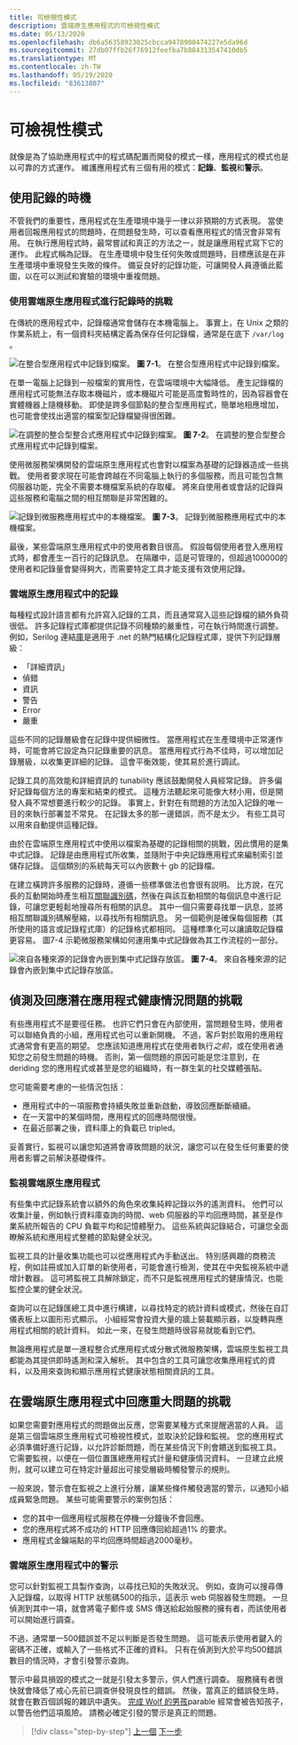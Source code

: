 ```yaml
---
title: 可檢視性模式
description: 雲端原生應用程式的可檢視性模式
ms.date: 05/13/2020
ms.openlocfilehash: db6a56358923025cbcca9478908474227e5da96d
ms.sourcegitcommit: 27db07ffb26f76912feefba7b884313547410db5
ms.translationtype: MT
ms.contentlocale: zh-TW
ms.lasthandoff: 05/19/2020
ms.locfileid: "83613807"
---
```

# <a name="observability-patterns"></a>可檢視性模式

就像是為了協助應用程式中的程式碼配置而開發的模式一樣，應用程式的模式也是以可靠的方式運作。 維護應用程式有三個有用的模式：**記錄**、**監視**和**警示**。

## <a name="when-to-use-logging"></a>使用記錄的時機

不管我們的重要性，應用程式在生產環境中幾乎一律以非預期的方式表現。 當使用者回報應用程式的問題時，在問題發生時，可以查看應用程式的情況會非常有用。 在執行應用程式時，最常嘗試和真正的方法之一，就是讓應用程式寫下它的運作。 此程式稱為記錄。 在生產環境中發生任何失敗或問題時，目標應該是在非生產環境中重現發生失敗的條件。 備妥良好的記錄功能，可讓開發人員遵循此藍圖，以在可以測試和實驗的環境中重複問題。

### <a name="challenges-when-logging-with-cloud-native-applications"></a>使用雲端原生應用程式進行記錄時的挑戰

在傳統的應用程式中，記錄檔通常會儲存在本機電腦上。 事實上，在 Unix 之類的作業系統上，有一個資料夾結構定義為保存任何記錄檔，通常是在底下 `/var/log` 。

![在整合型應用程式中記錄到檔案。 ](./media/single-monolith-logging.png)
**圖 7-1**。 在整合型應用程式中記錄到檔案。

在單一電腦上記錄到一般檔案的實用性，在雲端環境中大幅降低。 產生記錄檔的應用程式可能無法存取本機磁片，或本機磁片可能是高度暫時性的，因為容器會在實體機器上隨機移動。 即使是跨多個節點的整合型應用程式，簡單地相應增加，也可能會使找出適當的檔案型記錄檔變得很困難。

![在調整的整合型整合式應用程式中記錄到檔案。 ](./media/multiple-node-monolith-logging.png)
**圖 7-2**。 在調整的整合型整合式應用程式中記錄到檔案。

使用微服務架構開發的雲端原生應用程式也會對以檔案為基礎的記錄器造成一些挑戰。 使用者要求現在可能會跨越在不同電腦上執行的多個服務，而且可能包含無伺服器功能，完全不需要本機檔案系統的存取權。 將來自使用者或會話的記錄與這些服務和電腦之間的相互關聯是非常困難的。

![記錄到微服務應用程式中的本機檔案。 ](./media/local-log-file-per-service.png)
**圖 7-3**。 記錄到微服務應用程式中的本機檔案。

最後，某些雲端原生應用程式中的使用者數目很高。 假設每個使用者登入應用程式時，都會產生一百行的記錄訊息。 在隔離中，這是可管理的，但超過100000的使用者和記錄量會變得夠大，而需要特定工具才能支援有效使用記錄。

### <a name="logging-in-cloud-native-applications"></a>雲端原生應用程式中的記錄

每種程式設計語言都有允許寫入記錄的工具，而且通常寫入這些記錄檔的額外負荷很低。 許多記錄程式庫都提供記錄不同種類的嚴重性，可在執行時間進行調整。 例如，Serilog 連結[庫](https://serilog.net/)是適用于 .net 的熱門結構化記錄程式庫，提供下列記錄層級：

* 「詳細資訊」
* 偵錯
* 資訊
* 警告
* Error
* 嚴重

這些不同的記錄層級會在記錄中提供細微性。 當應用程式在生產環境中正常運作時，可能會將它設定為只記錄重要的訊息。 當應用程式行為不佳時，可以增加記錄層級，以收集更詳細的記錄。 這會平衡效能，使其易於進行調試。

記錄工具的高效能和詳細資訊的 tunability 應該鼓勵開發人員經常記錄。 許多偏好記錄每個方法的專案和結束的模式。 這種方法聽起來可能像大材小用，但是開發人員不常想要進行較少的記錄。 事實上，針對在有問題的方法加入記錄的唯一目的來執行部署並不常見。 在記錄太多的那一邊錯誤，而不是太少。 有些工具可以用來自動提供這種記錄。

由於在雲端原生應用程式中使用以檔案為基礎的記錄相關的挑戰，因此慣用的是集中式記錄。 記錄是由應用程式所收集，並隨附于中央記錄應用程式來編制索引並儲存記錄。 這個類別的系統每天可以內嵌數十 gb 的記錄檔。

在建立橫跨許多服務的記錄時，遵循一些標準做法也會很有説明。 比方說，在冗長的互動開始時產生相互[關聯識別碼](https://blog.rapid7.com/2016/12/23/the-value-of-correlation-ids/)，然後在與該互動相關的每個訊息中進行記錄，可讓您更輕鬆地搜尋所有相關的訊息。 其中一個只需要尋找單一訊息，並將相互關聯識別碼解壓縮，以尋找所有相關訊息。 另一個範例是確保每個服務（其所使用的語言或記錄程式庫）的記錄格式都相同。 這種標準化可以讓讀取記錄檔更容易。 圖7-4 示範微服務架構如何運用集中式記錄做為其工作流程的一部分。

![來自各種來源的記錄會內嵌到集中式記錄存放區。 ](./media/centralized-logging.png)
**圖 7-4**。 來自各種來源的記錄會內嵌到集中式記錄存放區。

## <a name="challenges-with-detecting-and-responding-to-potential-app-health-issues"></a>偵測及回應潛在應用程式健康情況問題的挑戰

有些應用程式不是要徑任務。 也許它們只會在內部使用，當問題發生時，使用者可以聯絡負責的小組，應用程式也可以重新開機。 不過，客戶對於取用的應用程式通常會有更高的期望。 您應該知道應用程式在使用者執行*之前*，或在使用者通知您之前發生問題的時機。 否則，第一個問題的原因可能是您注意到，在 deriding 您的應用程式或甚至是您的組織時，有一群生氣的社交媒體張貼。

您可能需要考慮的一些情況包括：

- 應用程式中的一項服務會持續失敗並重新啟動，導致回應斷斷續續。
- 在一天當中的某個時間，應用程式的回應時間很慢。
- 在最近部署之後，資料庫上的負載已 tripled。

妥善實行，監視可以讓您知道將會導致問題的狀況，讓您可以在發生任何重要的使用者影響之前解決基礎條件。

### <a name="monitoring-cloud-native-apps"></a>監視雲端原生應用程式

有些集中式記錄系統會以額外的角色來收集純粹記錄以外的遙測資料。 他們可以收集計量，例如執行資料庫查詢的時間、web 伺服器的平均回應時間，甚至是作業系統所報告的 CPU 負載平均和記憶體壓力。 這些系統與記錄結合，可讓您全面瞭解系統和應用程式整體的節點健全狀況。

監視工具的計量收集功能也可以從應用程式內手動送出。 特別感興趣的商務流程，例如註冊或加入訂單的新使用者，可能會進行檢測，使其在中央監視系統中遞增計數器。 這可將監視工具解除鎖定，而不只是監視應用程式的健康情況，也能監控企業的健全狀況。

查詢可以在記錄匯總工具中進行構建，以尋找特定的統計資料或模式，然後在自訂儀表板上以圖形形式顯示。 小組經常會投資大量的牆上裝載顯示器，以旋轉與應用程式相關的統計資料。 如此一來，在發生問題時很容易就能看到它們。

無論應用程式是單一進程整合式應用程式或分散式微服務架構，雲端原生監視工具都能為其提供即時遙測和深入解析。 其中包含的工具可讓您收集應用程式的資料，以及用來查詢和顯示應用程式健康狀態相關資訊的工具。

## <a name="challenges-with-reacting-to-critical-problems-in-cloud-native-apps"></a>在雲端原生應用程式中回應重大問題的挑戰

如果您需要對應用程式的問題做出反應，您需要某種方式來提醒適當的人員。 這是第三個雲端原生應用程式可檢視性模式，並取決於記錄和監視。 您的應用程式必須準備好進行記錄，以允許診斷問題，而在某些情況下則會饋送到監視工具。 它需要監視，以便在一個位置匯總應用程式計量和健康情況資料。 一旦建立此規則，就可以建立可在特定計量超出可接受層級時觸發警示的規則。

一般來說，警示會在監視之上進行分層，讓某些條件觸發適當的警示，以通知小組成員緊急問題。 某些可能需要警示的案例包括：

- 您的其中一個應用程式服務在停機一分鐘後不會回應。
- 您的應用程式將不成功的 HTTP 回應傳回給超過1% 的要求。
- 應用程式金鑰端點的平均回應時間超過2000毫秒。

### <a name="alerts-in-cloud-native-apps"></a>雲端原生應用程式中的警示

您可以針對監視工具製作查詢，以尋找已知的失敗狀況。 例如，查詢可以搜尋傳入記錄檔，以取得 HTTP 狀態碼500的指示，這表示 web 伺服器發生問題。 一旦偵測到其中一項，就會將電子郵件或 SMS 傳送給起始服務的擁有者，而該使用者可以開始進行調查。

不過，通常單一500錯誤並不足以判斷是否發生問題。 這可能表示使用者鍵入的密碼不正確，或輸入了一些格式不正確的資料。 只有在偵測到大於平均500錯誤數目的情況時，才會引發警示查詢。

警示中最具損毀的模式之一就是引發太多警示，供人們進行調查。 服務擁有者很快就會降低了戒心先前已調查併發現良性的錯誤。 然後，當真正的錯誤發生時，就會在數百個誤報的雜訊中遺失。 [完成 Wolf 的男孩](https://en.wikipedia.org/wiki/The_Boy_Who_Cried_Wolf)parable 經常會被告知孩子，以警告他們這項風險。 請務必確定引發的警示是真正的問題。

>[!div class="step-by-step"]
>[上一個](monitoring-health.md) 
>[下一步](logging-with-elastic-stack.md)

